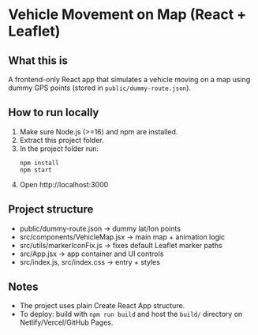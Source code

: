# Vehicle Movement on Map (React + Leaflet)

## What this is
A frontend-only React app that simulates a vehicle moving on a map using dummy GPS points (stored in `public/dummy-route.json`).

## How to run locally
1. Make sure Node.js (>=16) and npm are installed.
2. Extract this project folder.
3. In the project folder run:
   ```
   npm install
   npm start
   ```
4. Open http://localhost:3000

## Project structure
- public/dummy-route.json -> dummy lat/lon points
- src/components/VehicleMap.jsx -> main map + animation logic
- src/utils/markerIconFix.js -> fixes default Leaflet marker paths
- src/App.jsx -> app container and UI controls
- src/index.js, src/index.css -> entry + styles

## Notes
- The project uses plain Create React App structure.
- To deploy: build with `npm run build` and host the `build/` directory on Netlify/Vercel/GitHub Pages.
